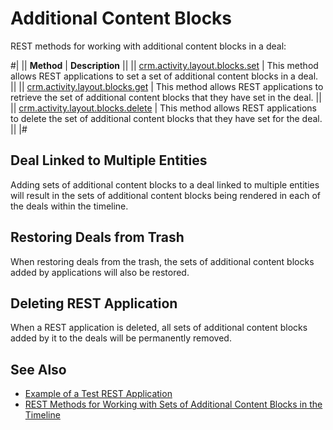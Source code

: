 # Additional Content Blocks

REST methods for working with additional content blocks in a deal:

#|
|| **Method** | **Description** ||
|| [crm.activity.layout.blocks.set](./crm-activity-layout-blocks-set.md) | This method allows REST applications to set a set of additional content blocks in a deal. ||
|| [crm.activity.layout.blocks.get](./crm-activity-layout-blocks-get.md) | This method allows REST applications to retrieve the set of additional content blocks that they have set in the deal. ||
|| [crm.activity.layout.blocks.delete](./crm-activity-layout-blocks-delete.md) | This method allows REST applications to delete the set of additional content blocks that they have set for the deal. ||
|#

## Deal Linked to Multiple Entities

Adding sets of additional content blocks to a deal linked to multiple entities will result in the sets of additional content blocks being rendered in each of the deals within the timeline.

## Restoring Deals from Trash

When restoring deals from the trash, the sets of additional content blocks added by applications will also be restored.

## Deleting REST Application

When a REST application is deleted, all sets of additional content blocks added by it to the deals will be permanently removed.

## See Also

- [Example of a Test REST Application](../../layout-blocks/content-blocks-test-app.md)
- [REST Methods for Working with Sets of Additional Content Blocks in the Timeline](../../layout-blocks/index.md)